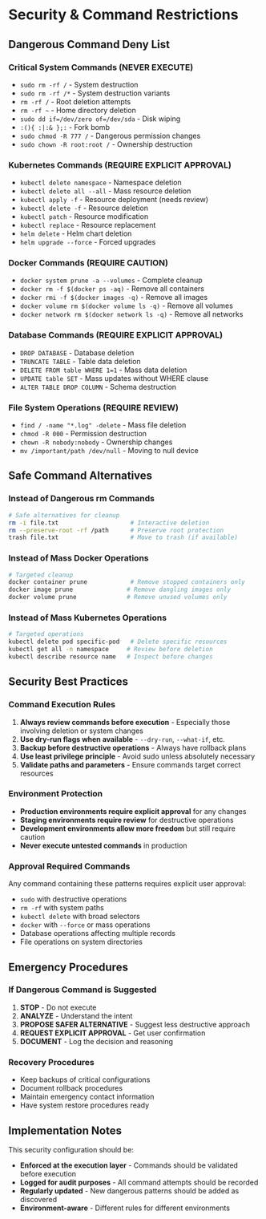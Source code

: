 # Security & Command Restrictions

## Dangerous Command Deny List

### Critical System Commands (NEVER EXECUTE)
- `sudo rm -rf /` - System destruction
- `sudo rm -rf /*` - System destruction variants
- `rm -rf /` - Root deletion attempts
- `rm -rf ~` - Home directory deletion
- `sudo dd if=/dev/zero of=/dev/sda` - Disk wiping
- `:(){ :|:& };:` - Fork bomb
- `sudo chmod -R 777 /` - Dangerous permission changes
- `sudo chown -R root:root /` - Ownership destruction

### Kubernetes Commands (REQUIRE EXPLICIT APPROVAL)
- `kubectl delete namespace` - Namespace deletion
- `kubectl delete all --all` - Mass resource deletion
- `kubectl apply -f` - Resource deployment (needs review)
- `kubectl delete -f` - Resource deletion
- `kubectl patch` - Resource modification
- `kubectl replace` - Resource replacement
- `helm delete` - Helm chart deletion
- `helm upgrade --force` - Forced upgrades

### Docker Commands (REQUIRE CAUTION)
- `docker system prune -a --volumes` - Complete cleanup
- `docker rm -f $(docker ps -aq)` - Remove all containers
- `docker rmi -f $(docker images -q)` - Remove all images
- `docker volume rm $(docker volume ls -q)` - Remove all volumes
- `docker network rm $(docker network ls -q)` - Remove all networks

### Database Commands (REQUIRE EXPLICIT APPROVAL)
- `DROP DATABASE` - Database deletion
- `TRUNCATE TABLE` - Table data deletion
- `DELETE FROM table WHERE 1=1` - Mass data deletion
- `UPDATE table SET` - Mass updates without WHERE clause
- `ALTER TABLE DROP COLUMN` - Schema destruction

### File System Operations (REQUIRE REVIEW)
- `find / -name "*.log" -delete` - Mass file deletion
- `chmod -R 000` - Permission destruction
- `chown -R nobody:nobody` - Ownership changes
- `mv /important/path /dev/null` - Moving to null device

## Safe Command Alternatives

### Instead of Dangerous rm Commands
```bash
# Safe alternatives for cleanup
rm -i file.txt                    # Interactive deletion
rm --preserve-root -rf /path      # Preserve root protection
trash file.txt                    # Move to trash (if available)
```

### Instead of Mass Docker Operations
```bash
# Targeted cleanup
docker container prune            # Remove stopped containers only
docker image prune               # Remove dangling images only
docker volume prune              # Remove unused volumes only
```

### Instead of Mass Kubernetes Operations
```bash
# Targeted operations
kubectl delete pod specific-pod   # Delete specific resources
kubectl get all -n namespace     # Review before deletion
kubectl describe resource name   # Inspect before changes
```

## Security Best Practices

### Command Execution Rules
1. **Always review commands before execution** - Especially those involving deletion or system changes
2. **Use dry-run flags when available** - `--dry-run`, `--what-if`, etc.
3. **Backup before destructive operations** - Always have rollback plans
4. **Use least privilege principle** - Avoid sudo unless absolutely necessary
5. **Validate paths and parameters** - Ensure commands target correct resources

### Environment Protection
- **Production environments require explicit approval** for any changes
- **Staging environments require review** for destructive operations
- **Development environments allow more freedom** but still require caution
- **Never execute untested commands** in production

### Approval Required Commands
Any command containing these patterns requires explicit user approval:
- `sudo` with destructive operations
- `rm -rf` with system paths
- `kubectl delete` with broad selectors
- `docker` with `--force` or mass operations
- Database operations affecting multiple records
- File operations on system directories

## Emergency Procedures

### If Dangerous Command is Suggested
1. **STOP** - Do not execute
2. **ANALYZE** - Understand the intent
3. **PROPOSE SAFER ALTERNATIVE** - Suggest less destructive approach
4. **REQUEST EXPLICIT APPROVAL** - Get user confirmation
5. **DOCUMENT** - Log the decision and reasoning

### Recovery Procedures
- Keep backups of critical configurations
- Document rollback procedures
- Maintain emergency contact information
- Have system restore procedures ready

## Implementation Notes

This security configuration should be:
- **Enforced at the execution layer** - Commands should be validated before execution
- **Logged for audit purposes** - All command attempts should be recorded
- **Regularly updated** - New dangerous patterns should be added as discovered
- **Environment-aware** - Different rules for different environments